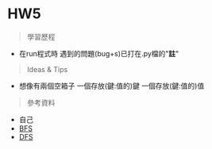 # HW5
> 學習歷程
* 在run程式時 遇到的問題(bug+s)已打在.py檔的"**註**"
  
> Ideas & Tips
* 想像有兩個空箱子
一個存放(鍵:值的)鍵
一個存放(鍵:值的)值
  
> 參考資料
* 自己
* [BFS](http://isee.scu.edu.tw/mod/url/view.php?id=547569)
* [DFS](http://isee.scu.edu.tw/mod/url/view.php?id=549479)

